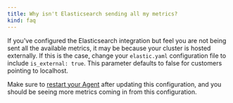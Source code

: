 ```yaml
---
title: Why isn't Elasticsearch sending all my metrics?
kind: faq
---
```


If you've configured the Elasticsearch integration but feel you are not being sent all the available metrics, it may be because your cluster is hosted externally.
If this is the case, change your `elastic.yaml` configuration file to include `is_external: true`. This parameter defaults to false for customers pointing to localhost.

Make sure to [restart your Agent](/agent/faq/agent-commands/#start-stop-restart-the-agent) after updating this configuration, and you should be seeing more metrics coming in from this configuration.